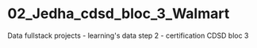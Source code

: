 # 02_Jedha_cdsd_bloc_3_Walmart
Data fullstack projects - learning's data step 2 - certification CDSD bloc 3
